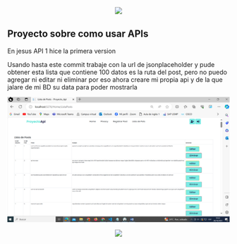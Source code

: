 <p align="center">
  <img src="https://user-images.githubusercontent.com/73097560/115834477-dbab4500-a447-11eb-908a-139a6edaec5c.gif">
</p>

## Proyecto sobre como usar APIs

En jesus API 1 hice la primera version

Usando hasta este commit trabaje con la url de jsonplaceholder y pude obtener esta lista que contiene 100 datos es la ruta del post, pero no puedo agregar ni editar ni eliminar por eso ahora creare mi propia api y de la que jalare de mi BD su data para poder mostrarla

![Alt text](image-1.png)

<p align="center">
  <img src="https://user-images.githubusercontent.com/73097560/115834477-dbab4500-a447-11eb-908a-139a6edaec5c.gif">
</p>